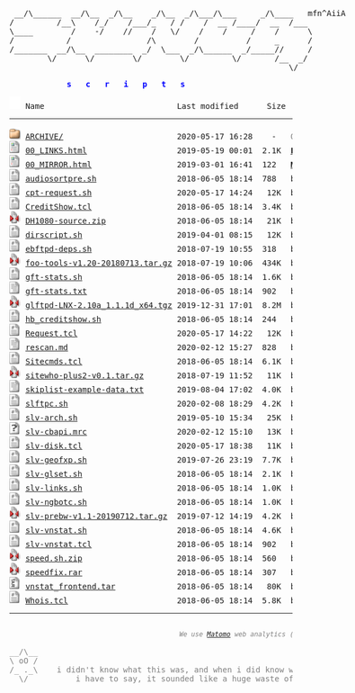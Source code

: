 <html>
  
<head>
  <link rel="shortcut icon" href="favicon.ico?v=2" type="image/x-icon" />
  <link rel="stylesheet" href="/assets/css/style.css" />
</head>
<body>
<div style="width: 600px; margin: 0 auto; margin-top: 20px;"><pre>
<!-- ``` -->
 __/\______  __/\__  _/\__    _/\__  _/\___/\___     _/\____   mfn^AiiA
/         /__\    /_/    /___/_   / /    /  __ /____/  __  /___
\____        /    -/    //    /   \/    /    /     /    /      \
/           /                /\        /          /     _      /
/_______  __/\__  ________  _/  \___  _/\______  _/_____//     /
        \/      \/        \/        \/         \/       /__  _/
                                                           \/
<!-- ``` --></pre></div>
<div style="width: 300px; margin:0 auto; margin-bottom: 10px; color: Blue">
<pre><b>s   c   r   i   p   t   s</b></pre></div>
<pre><img src="/assets/icons/blank.gif" alt="Icon "> Name                            Last modified      Size  Description<hr><img src="/assets/icons/folder.gif" alt="[DIR]"> <a href="ARCHIVE/">ARCHIVE/</a>                        2020-05-17 16:28    -   <font color='Gray'>OLD: archived scripts</font>
<img src="/assets/icons/layout.gif" alt="[TXT]"> <a href="00_LINKS.html">00_LINKS.html</a>                   2019-05-19 00:01  2.1K  <b><a href='00_LINKS.html'>LINKS</a></b> to other websites containing scripts etc
<img src="/assets/icons/layout.gif" alt="[TXT]"> <a href="00_MIRROR.html">00_MIRROR.html</a>                  2019-03-01 16:41  122   <b><a href='00_MIRROR.html'>MIRROR</a></b> of these files at github
<img src="/assets/icons/script.gif" alt="[TXT]"> <a href="audiosortpre.sh">audiosortpre.sh</a>                 2018-06-05 18:14  788   by <b>slv</b> - little wrapper cscript for audiosorting after pre
<img src="/assets/icons/script.gif" alt="[TXT]"> <a href="cpt-request.sh">cpt-request.sh</a>                  2020-05-17 14:24   12K  by <b>comp</b> - goes with <a href='Requests.tcl'>Requests.tcl</a>
<img src="/assets/icons/script.gif" alt="[TXT]"> <a href="CreditShow.tcl">CreditShow.tcl</a>                  2018-06-05 18:14  3.4K  by <b>Holybull, slv</b> - !credits plugin for ngBot, uses <a href='hb_creditshow.sh'>hb_credshow.sh</a>
<img src="/assets/icons/compressed.gif" alt="[   ]"> <a href="DH1080-source.zip">DH1080-source.zip</a>               2018-06-05 18:14   21K  by <b>ECLiPSE</b> - DH1080_tcl from fish.secure.la (mirror)
<img src="/assets/icons/script.gif" alt="[TXT]"> <a href="dirscript.sh">dirscript.sh</a>                    2019-04-01 08:15   12K  by <b>Jehsom, slv</b> - updated version of mp3 dirscript
<img src="/assets/icons/script.gif" alt="[TXT]"> <a href="ebftpd-deps.sh">ebftpd-deps.sh</a>                  2018-07-19 10:55  318   by <b>slv</b> - apt install pkgs for ebftpd
<img src="/assets/icons/compressed.gif" alt="[   ]"> <a href="foo-tools-v1.20-20180713.tar.gz">foo-tools-v1.20-20180713.tar.gz</a> 2018-07-19 10:06  434K  by <b>tanesha, slv</b>, <a href='https://github.com/silv3rr/foo-tools/graphs/contributors'>1</a>, <a href='https://github.com/glftpd/foo-tools/graphs/contributors'>2</a> - (<a href='https://github.com/silv3rr/foo-tools'><b>LATEST:</b>git</a>) fixed/updated foo-tools, incl foopre+mp3genre 
<img src="/assets/icons/script.gif" alt="[TXT]"> <a href="gft-stats.sh">gft-stats.sh</a>                    2018-06-05 18:14  1.6K  by <b>gft</b> - custom wk/mn/alup stats, can exclude users/groups
<img src="/assets/icons/text.gif" alt="[TXT]"> <a href="gft-stats.txt">gft-stats.txt</a>                   2018-06-05 18:14  902   by <b>gft</b> - goes with <a href='gft-stats.sh'>gft-stats.sh</a>, add these to glftpd.conf
<img src="/assets/icons/compressed.gif" alt="[   ]"> <a href="glftpd-LNX-2.10a_1.1.1d_x64.tgz">glftpd-LNX-2.10a_1.1.1d_x64.tgz</a> 2019-12-31 17:01  8.2M  by <b>glteam</b> - (<a href='https://glftpd.io'><b>LATEST</b>:glftpd.io</a>) glftpd 2.10a linux x64, stable (mirror) | <a href='#' onClick="window.prompt('SHA512:', 'f2600821f76aa4e820a0a8b18a9684f9888da67f487825807a880cc68b322f81b8bb1b2f6b081aff21e350b977ac6818b006a1a76e895f5705844605e54c98ee')">show sha512</a>
<img src="/assets/icons/script.gif" alt="[TXT]"> <a href="hb_creditshow.sh">hb_creditshow.sh</a>                2018-06-05 18:14  244   by <b>Holybull</b> - goes with <a href='CreditShow.tcl'>CreditShow.tcl</a>
<img src="/assets/icons/script.gif" alt="[TXT]"> <a href="Request.tcl">Request.tcl</a>                     2020-05-17 14:22   12K  by <b>comp, slv</b> - !requests ngBot plugin that uses nickdb, goes with <a href='cpt-request.sh'>cpt-request.sh</a>
<img src="/assets/icons/text.gif" alt="[TXT]"> <a href="rescan.md">rescan.md</a>                       2020-02-12 15:27  828   by <b>slv</b> - oneliners for pzs-ng rescan | <a href='rescan'>download rescan</a>
<img src="/assets/icons/script.gif" alt="[TXT]"> <a href="Sitecmds.tcl">Sitecmds.tcl</a>                    2018-06-05 18:14  6.1K  by <b>comp, slv</b> - !site plugin updated to work with ngBot
<img src="/assets/icons/compressed.gif" alt="[   ]"> <a href="sitewho-plus2-v0.1.tar.gz">sitewho-plus2-v0.1.tar.gz</a>       2018-07-19 11:52   11K  by <b>slv</b> - sitewho+2: modded version with user ip/geoip2 country in raw output
<img src="/assets/icons/text.gif" alt="[TXT]"> <a href="skiplist-example-data.txt">skiplist-example-data.txt</a>       2019-08-04 17:02  4.0K  by <b>slv</b> - skiplist-example-data - how to add skiplist to cbftp datafile
<img src="/assets/icons/script.gif" alt="[TXT]"> <a href="slftpc.sh">slftpc.sh</a>                       2020-02-08 18:29  4.2K  by <b>slv</b> - slftp-cleaner - keeps slFtp dir nice and clean, most useful in cron
<img src="/assets/icons/script.gif" alt="[TXT]"> <a href="slv-arch.sh">slv-arch.sh</a>                     2019-05-10 15:34   25K  by <b>slv</b> - (<a href='https://github.com/silv3rr/slv-arch'><b>LATEST</b>:git</a>) archiver: moves releases, creates daydirs and tv/season dirs
<img src="/assets/icons/unknown.gif" alt="[   ]"> <a href="slv-cbapi.mrc">slv-cbapi.mrc</a>                   2020-02-12 15:10   13K  by <b>slv</b> - use cbftp api from mirc: search, dupe, request, invite and site cmds
<img src="/assets/icons/script.gif" alt="[TXT]"> <a href="slv-disk.tcl">slv-disk.tcl</a>                    2020-05-17 18:38   11K  by <b>slv</b> - monitor raids/disks
<img src="/assets/icons/script.gif" alt="[TXT]"> <a href="slv-geofxp.sh">slv-geofxp.sh</a>                   2019-07-26 23:19  7.7K  by <b>slv</b> - fxpscript to allow/deny country code(s) using geoip2
<img src="/assets/icons/script.gif" alt="[TXT]"> <a href="slv-glset.sh">slv-glset.sh</a>                    2018-06-05 18:14  2.1K  by <b>slv</b> - sets gldir for files in bin/sources and sets maxdirlogsize
<img src="/assets/icons/script.gif" alt="[TXT]"> <a href="slv-links.sh">slv-links.sh</a>                    2018-06-05 18:14  1.0K  by <b>slv</b> - searches daydirs 0day/pda/mp3/mv for matching dirs to create symlinks
<img src="/assets/icons/script.gif" alt="[TXT]"> <a href="slv-ngbotc.sh">slv-ngbotc.sh</a>                   2018-06-05 18:14  1.0K  by <b>slv</b> - small script to check ngBot changes, use before updating
<img src="/assets/icons/compressed.gif" alt="[   ]"> <a href="slv-prebw-v1.1-20190712.tar.gz">slv-prebw-v1.1-20190712.tar.gz</a>  2019-07-12 14:19  4.2K  by <b>slv</b> - (<a href='https://github.com/silv3rr/slv-prebw'><b>LATEST:</b>git</a>) pzs-ng dZBot/ngbot plugin to show bw after pre
<img src="/assets/icons/script.gif" alt="[TXT]"> <a href="slv-vnstat.sh">slv-vnstat.sh</a>                   2018-06-05 18:14  4.6K  by <b>slv</b> - vnstat wrapper for multiple interfaces? i dont even...
<img src="/assets/icons/script.gif" alt="[TXT]"> <a href="slv-vnstat.tcl">slv-vnstat.tcl</a>                  2018-06-05 18:14  902   by <b>slv</b> - !vnstat trigger
<img src="/assets/icons/compressed.gif" alt="[   ]"> <a href="speed.sh.zip">speed.sh.zip</a>                    2018-06-05 18:14  560   by <b>Unknown</b> - speed.sh tweaks tcp settings for gbit, with backup
<img src="/assets/icons/compressed.gif" alt="[   ]"> <a href="speedfix.rar">speedfix.rar</a>                    2018-06-05 18:14  307   by <b>Unknown</b> - speedfix.nfo uses lower buffer sizes than speed.sh, doesnt backup
<img src="/assets/icons/tar.gif" alt="[   ]"> <a href="vnstat_frontend.tar">vnstat_frontend.tar</a>             2018-06-05 18:14   80K  by <b>Nom</b> - use with http://humdi.net/vnstat
<img src="/assets/icons/script.gif" alt="[TXT]"> <a href="Whois.tcl">Whois.tcl</a>                       2018-06-05 18:14  5.8K  by <b>comp, E-Liquid, slv</b> - !whois plugin updated to work with ngBot
<hr></pre>
<pre><div style="color: Gray"><div style="display:inline; margin:0 auto;"><span id="lastUpdated" style="text-align: left;"></span><span style="margin-left: 60%; text-align: right;"><small><i>We use <a href="https://matomo.org/privacy-policy">Matomo</a> web analytics (<a href="https://stats.sscripts.ga/piwik/index.php?module=CoreAdminHome&action=optOut&language=en&backgroundColor=d3d3d3&fontColor=000&fontSize=10pt&fontFamily=SFMono-Regular,Consolas,Liberation%20Mono,Menlo,Courier,monospace">opt-out</a>)</i> | <a href="https://github.com/silv3rr/sscripts.ga">view repository</a></small></span></div>
<div style="width: 600px; margin:0 auto;">
__/\__
\ oO /
/_ ._\    i didn't know what this was, and when i did know what it was,
  \/          i have to say, it sounded like a huge waste of time
</div><div style="width: 1200px; margin:0; text-align: right; color: DarkGray;">slv^2014</div></div></pre>
<!-- Matomo Image Tracker--><noscript>
<img src="https://stats.sscripts.ga/piwik/piwik.php?idsite=17&rec=1" style="border:0" alt="" />
</noscript><!-- End Matomo -->
</body></html>
